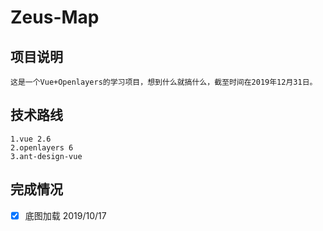 # Zeus-Map

## 项目说明
```
这是一个Vue+Openlayers的学习项目，想到什么就搞什么，截至时间在2019年12月31日。
```

## 技术路线
```
1.vue 2.6
2.openlayers 6
3.ant-design-vue 
```

## 完成情况
- [x] 底图加载 2019/10/17




